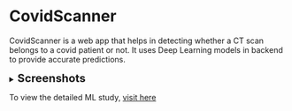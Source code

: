 # CovidScanner 
CovidScanner is a web app that helps in detecting whether a CT scan belongs to a
covid patient or not. It uses Deep Learning models in backend to provide accurate predictions.

<details>
    <summary>
        <strong style="font-size: 20px"> Screenshots </strong>
    </summary>
    <img src="./assets/home_page.png" width="800px" style="margin-bottom: 10px" />
    <img src="./assets/try_page.png" width="800px" style="margin-bottom: 10px" />
    <img src="./assets/preview_mode.png" width="800px" style="margin-bottom: 10px" />
</details>

To view the detailed ML study, [visit here](./ML_study/STUDY.html)